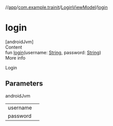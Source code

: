 //[app](../../../index.md)/[com.example.trainit](../index.md)/[LoginViewModel](index.md)/[login](login.md)



# login  
[androidJvm]  
Content  
fun [login](login.md)(username: [String](https://kotlinlang.org/api/latest/jvm/stdlib/kotlin/-string/index.html), password: [String](https://kotlinlang.org/api/latest/jvm/stdlib/kotlin/-string/index.html))  
More info  


Login



## Parameters  
  
androidJvm  
  
| | |
|---|---|
| <a name="com.example.trainit/LoginViewModel/login/#kotlin.String#kotlin.String/PointingToDeclaration/"></a>username| <a name="com.example.trainit/LoginViewModel/login/#kotlin.String#kotlin.String/PointingToDeclaration/"></a>|
| <a name="com.example.trainit/LoginViewModel/login/#kotlin.String#kotlin.String/PointingToDeclaration/"></a>password| <a name="com.example.trainit/LoginViewModel/login/#kotlin.String#kotlin.String/PointingToDeclaration/"></a>|
  
  




